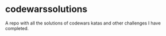 # codewarssolutions
A repo with all the solutions of codewars katas and other challenges I have completed.
